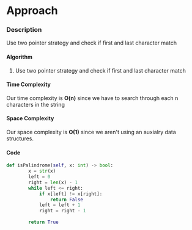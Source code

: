 # Approach
### Description
Use two pointer strategy and check if first and last character match
#### Algorithm
1. Use two pointer strategy and check if first and last character match
#### Time Complexity
Our time complexity is **O(n)** since we have to search through each n characters in the string
#### Space Complexity
Our space complexity is **O(1)** since we aren't using an auxialry data structures.

#### Code
```python
def isPalindrome(self, x: int) -> bool:
        x = str(x)
        left = 0
        right = len(x) - 1
        while left <= right:
            if x[left] != x[right]:
                return False
            left = left + 1
            right = right - 1
            
        return True
```